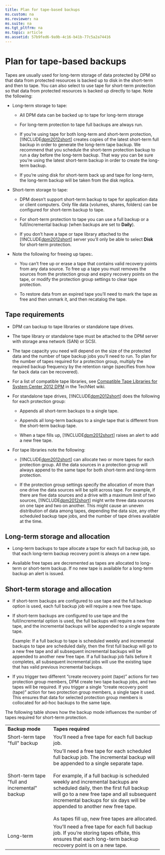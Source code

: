 ```yaml
---
title: Plan for tape-based backups
ms.custom: na
ms.reviewer: na
ms.suite: na
ms.tgt_pltfrm: na
ms.topic: article
ms.assetid: 57b9fed6-9a9b-4c16-b41b-77c5a2a74416
---
```

# Plan for tape-based backups
Tapes are usually used for long\-term storage of data protected by DPM so that data from protected resources is backed up to disk in the short\-term and then to tape. You can also select to use tape for short\-term protection so that data from protected resources is backed up directly to tape. Note the following:

-   Long\-term storage to tape:

    -   All DPM data can be  backed up to tape for long\-term storage

    -   For long\-term protection to tape full backups are always run.

    -   If you’re using tape for both long\-term and short\-term protection, [!INCLUDE[dpm2012short](Token/dpm2012short_md.md)] creates copies of the latest short\-term full backup in order to generate the long\-term tape backup. We recommend that you schedule the short\-term protection backup to run a day before the long\-term backup. That way you can be sure you’re using the latest short\-term backup in order to create the long\-term backup.

    -   If you’re using disk for short\-term back up and tape for long\-term, the long\-term backup will be taken from the disk replica.

-   Short\-term storage to tape:

    -   DPM doesn’t support short\-term backup to tape for application data or client computers. Only file data \(volumes, shares, folders\) can be configured for short\-term backup to tape.

    -   For short\-term protection to tape you can use a full backup or a full\/incremental backup \(when backups are set to **Daily**\).

    -   If you don’t have a tape or tape library attached to the [!INCLUDE[dpm2012short](Token/dpm2012short_md.md)] server you’ll only be able to select **Disk** for short\-term protection.

-   Note the following for freeing up tapes:.

    -   You can’t free up or erase a tape that contains valid recovery points from any data source. To free up a tape you must removes the sources from the protection group and expiry recovery points on the tape, or modify the protection group settings to clear tape protection.

    -   To restore data from an expired tape you’ll need to mark the tape as free and then unmark it, and then recatalog the tape.

## Tape requirements

-   DPM can backup to tape libraries or standalone tape drives.

-   The tape library or standalone tape must be attached to the DPM server with storage area network \(SAN\) or SCSI.

-   The tape capacity you need will depend on the size of the protected data and the number of tape backup jobs you’ll need to run. To plan for the number of tapes required for a protection group, multiply the required backup frequency by the retention range \(specifies from how far back data can be recovered\).

-   For a list of compatible tape libraries, see [Compatible Tape Libraries for System Center 2012 DPM](http://social.technet.microsoft.com/wiki/contents/articles/17105.compatible-tape-libraries-for-system-center-2012-dpm.aspx) in the TechNet wiki.

-   For standalone tape drives, [!INCLUDE[dpm2012short](Token/dpm2012short_md.md)] does the following for each protection group:

    -   Appends all short\-term backups to a single tape.

    -   Appends all long\-term backups to a single tape that is different from the short\-term backup tape.

    -   When a tape fills up, [!INCLUDE[dpm2012short](Token/dpm2012short_md.md)] raises an alert to add a new free tape.

-   For tape libraries note the following:

    -   [!INCLUDE[dpm2012short](Token/dpm2012short_md.md)] can allocate two or more tapes for each protection group. All the data sources in a protection group will always append to the same tape for both short\-term and long\-term protection.

    -   If the protection group settings specify the allocation of more than one drive the data sources will be split across tape. For example, if there are five data sources and a drive with a maximum limit of two sources, [!INCLUDE[dpm2012short](Token/dpm2012short_md.md)] might write three data sources on one tape and two on another. This might cause an uneven distribution of data among tapes, depending the data size, any other scheduled backup tape jobs, and the number of tape drives available at the time.

## Long\-term storage and allocation

-   Long\-term backups to tape allocate a tape for each full backup job, so that each long\-term backup recovery point is always on a new tape.

-   Available free tapes are decremented as tapes are allocated to long\-term or short\-term backup. If no new tape is available for a long\-term backup an alert is issued.

## Short\-term storage and allocation

-   If short\-term backups are configured to use tape and the full backup option is used, each full backup job will require a new free tape.

-   If short\-term backups are configured to use tape and the full\/incremental option is used, the full backups will require a new free tape, and the incremental backups will be appended to a single separate tape.

    Example: If a full backup to tape is scheduled weekly and incremental backups to tape are scheduled daily, then the first full backup will go to a new free tape and all subsequent incremental backups will be appended to another new free tape. If a full backup job fails before it completes, all subsequent incremental jobs will use the existing tape that has valid previous incremental backups.

-   If you trigger two different “create recovery point \(tape\)” actions for two protection group members, DPM create two tape backup jobs, and two tapes will be required. If you trigger a single “create recovery point \(tape\)” action for two protection group members, a single tape it used. This ensures that data for selected protection group members is collocated for ad\-hoc backups to the same tape.

The following table shows how the backup mode influences the number of tapes required for short\-term protection.

|||
|-|-|
|**Backup mode**|**Tapes required**|
|Short\-term tape "full" backup|You’ll need a free tape for each full backup job.|
|Short\-term tape "full and incremental" backup|You’ll need a free tape for each scheduled full backup job. The incremental backup will be appended to a single separate tape.<br /><br />For example, if a full backup is scheduled weekly and incremental backups are scheduled daily, then the first full backup will go to a new free tape and all subsequent incremental backups for six days will be appended to another new free tape.<br /><br />As tapes fill up, new free tapes are allocated.|
|Long\-term|You’ll need a free tape for each full backup job. If you’re storing tapes offsite, this ensures that each long\-term backup recovery point is on a new tape.|


